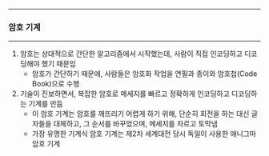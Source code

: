 -----
### 암호 기계
-----
1. 암호는 상대적으로 간단한 알고리즘에서 시작했는데, 사람이 직접 인코딩하고 디코딩해야 했기 때문임
   - 암호가 간단하기 때문에, 사람들은 암호화 작업을 연필과 종이와 암호첩(Code Book)으로 수행
2. 기술이 진보하면서, 복잡한 암호로 메세지를 빠르고 정확하게 인코딩하고 디코딩하는 기계를 만듬
   - 이 암호 기계는 암호를 깨뜨리기 어렵게 하기 위해, 단순히 회전을 하는 대신 글자들을 대체하고, 그 순서를 바꾸었으며, 메세지를 자르고 토막냄
   - 가장 유명한 기계식 암호 기계는 제2차 세계대전 당시 독일이 사용한 애니그마 암호 기계
